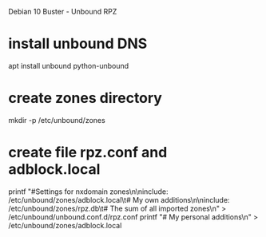 Debian 10 Buster - Unbound RPZ

# install unbound DNS
apt install unbound python-unbound

# create zones directory
mkdir -p /etc/unbound/zones

# create file rpz.conf and adblock.local
printf "#Settings for nxdomain zones\n\ninclude: /etc/unbound/zones/adblock.local\t# My own additions\n\ninclude: /etc/unbound/zones/rpz.db\t# The sum of all imported zones\n" > /etc/unbound/unbound.conf.d/rpz.conf
printf "# My personal additions\n" > /etc/unbound/zones/adblock.local
